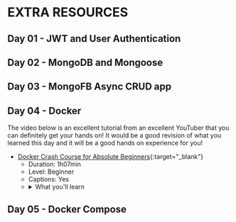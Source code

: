 # EXTRA RESOURCES

## Day 01 - JWT and User Authentication
## Day 02 - MongoDB and Mongoose
## Day 03 - MongoFB Async CRUD app
## Day 04 - Docker

The video below is an excellent tutorial from an excellent YouTuber that you can definitely get your hands on! It would be a good revision of what you learned this day and it will be a good hands on experience for you!
- [Docker Crash Course for Absolute Beginners](https://www.youtube.com/watch?v=pg19Z8LL06w){:target="_blank"}
  - Duration: 1h07min
  - Level: Beginner
  - Captions: Yes
  - <details>
      <summary>What you'll learn</summary>
      <ul>
        <li>What is Docker?</li>
        <li>What problems Docker solves in development and deployment process</li>
        <li>Virtual Machine vs Docker</li>
        <li>Install Docker</li>
        <li>Docker Images vs Containers</li>
        <li>Docker Registries</li>
        <li>Docker Image Versions</li>
        <li>Main Docker Commands - Pull and Run Docker containers</li>
        <li>Port Binding</li>
        <li>Start and Stop containers</li>
        <li>Private Docker Registries</li>
        <li>Registry vs Repository</li>
        <li>Dockerfile - Dockerize Node.js app</li>
        <li>Build Image</li>
        <li>Docker UI Client</li>
      </ul>
    <details>

## Day 05 - Docker Compose